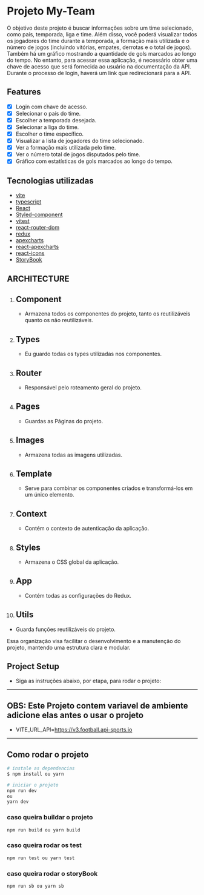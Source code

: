 # Projeto My-Team

O objetivo deste projeto é buscar informações sobre um time selecionado, como país, temporada, liga e time. Além disso, você poderá visualizar todos os jogadores do time durante a temporada, a formação mais utilizada e o número de jogos (incluindo vitórias, empates, derrotas e o total de jogos). Também há um gráfico mostrando a quantidade de gols marcados ao longo do tempo. No entanto, para acessar essa aplicação, é necessário obter uma chave de acesso que será fornecida ao usuário na documentação da API. Durante o processo de login, haverá um link que redirecionará para a API.

## Features

- [x] Login com chave de acesso.
- [x] Selecionar o país do time.
- [x] Escolher a temporada desejada.
- [x] Selecionar a liga do time.
- [x] Escolher o time específico.
- [x] Visualizar a lista de jogadores do time selecionado.
- [x] Ver a formação mais utilizada pelo time.
- [x] Ver o número total de jogos disputados pelo time.
- [x] Gráfico com estatísticas de gols marcados ao longo do tempo.

## Tecnologias utilizadas

- [vite](https://www.npmjs.com/package/json-server)
- [typescript](https://www.typescriptlang.org/)
- [React](https://react.dev/)
- [Styled-component](https://styled-components.com/docs)
- [vitest](https://vitest.dev/)
- [react-router-dom](https://reactrouter.com/en/main)
- [redux](https://redux-toolkit.js.org/)
- [apexcharts](https://apexcharts.com/)
- [react-apexcharts](https://www.npmjs.com/package/react-apexcharts)
- [react-icons](https://react-icons.github.io/react-icons/)
- [StoryBook](https://storybook.js.org/)

## ARCHITECTURE

1. ## Component
   - Armazena todos os componentes do projeto, tanto os reutilizáveis quanto os não reutilizáveis.
2. ## Types
   - Eu guardo todas os types utilizadas nos componentes.
3. ## Router
   - Responsável pelo roteamento geral do projeto.
4. ## Pages
   - Guardas as Páginas do projeto.
5. ## Images
   - Armazena todas as imagens utilizadas.
6. ## Template
   - Serve para combinar os componentes criados e transformá-los em um único elemento.
7. ## Context
   - Contém o contexto de autenticação da aplicação.
8. ## Styles
   - Armazena o CSS global da aplicação.
9. ## App
   - Contém todas as configurações do Redux.
10. ## Utils
   - Guarda funções reutilizáveis do projeto.

Essa organização visa facilitar o desenvolvimento e a manutenção do projeto, mantendo uma estrutura clara e modular.

## Project Setup

- Siga as instruções abaixo, por etapa, para rodar o projeto:
----

## OBS: Este Projeto contem variavel de ambiente adicione elas antes o usar o projeto

- VITE_URL_API=https://v3.football.api-sports.io

---------

## Como rodar o projeto

```bash
# instale as dependencias
$ npm install ou yarn

# iniciar o projeto
npm run dev
ou
yarn dev

```

### caso queira buildar o projeto

```sh
npm run build ou yarn build
```

### caso queira rodar os test

```sh
npm run test ou yarn test
```

### caso queira rodar o storyBook

```sh
npm run sb ou yarn sb
```
